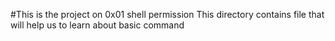 #This is the project on 0x01 shell permission 
This directory contains file that will help us to learn about basic command
